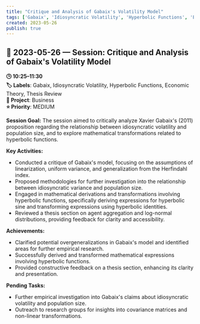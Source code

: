 ```yaml
---
title: "Critique and Analysis of Gabaix's Volatility Model"
tags: ['Gabaix', 'Idiosyncratic Volatility', 'Hyperbolic Functions', 'Economic Theory', 'Thesis Review']
created: 2023-05-26
publish: true
---
```


## 📅 2023-05-26 — Session: Critique and Analysis of Gabaix's Volatility Model

**🕒 10:25–11:30**  
**🏷️ Labels**: Gabaix, Idiosyncratic Volatility, Hyperbolic Functions, Economic Theory, Thesis Review  
**📂 Project**: Business  
**⭐ Priority**: MEDIUM  


**Session Goal:**
The session aimed to critically analyze Xavier Gabaix's (2011) proposition regarding the relationship between idiosyncratic volatility and population size, and to explore mathematical transformations related to hyperbolic functions.

**Key Activities:**
- Conducted a critique of Gabaix's model, focusing on the assumptions of linearization, uniform variance, and generalization from the Herfindahl index.
- Proposed methodologies for further investigation into the relationship between idiosyncratic variance and population size.
- Engaged in mathematical derivations and transformations involving hyperbolic functions, specifically deriving expressions for hyperbolic sine and transforming expressions using hyperbolic identities.
- Reviewed a thesis section on agent aggregation and log-normal distributions, providing feedback for clarity and accessibility.

**Achievements:**
- Clarified potential overgeneralizations in Gabaix's model and identified areas for further empirical research.
- Successfully derived and transformed mathematical expressions involving hyperbolic functions.
- Provided constructive feedback on a thesis section, enhancing its clarity and presentation.

**Pending Tasks:**
- Further empirical investigation into Gabaix's claims about idiosyncratic volatility and population size.
- Outreach to research groups for insights into covariance matrices and non-linear transformations.
